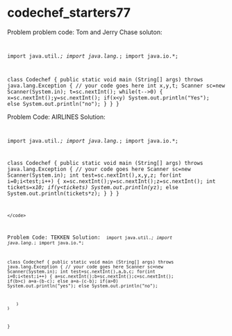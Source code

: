 # codechef_starters77
Problem
problem code:
Tom and Jerry Chase
soluton:
<code>

import java.util.*;
import java.lang.*;
import java.io.*;

class Codechef
{
	public static void main (String[] args) throws java.lang.Exception
	{
		// your code goes here
		int x,y,t;
		Scanner sc=new Scanner(System.in);
		t=sc.nextInt();
		while(t-->0)
		{
		    x=sc.nextInt();y=sc.nextInt();
		    if(x<y)
		        System.out.println("Yes");
		    else
		        System.out.println("no");
		}
	}
} </code>

Problem Code:
AIRLINES
Solution:
<code>

import java.util.*;
import java.lang.*;
import java.io.*;


class Codechef
{
	public static void main (String[] args) throws java.lang.Exception
	{
		// your code goes here
		Scanner sc=new Scanner(System.in);
		int test=sc.nextInt(),x,y,z;
		for(int i=0;i<test;i++)
		{
		 x=sc.nextInt();y=sc.nextInt();z=sc.nextInt();
		 int tickets=x*10;
		 if(y<tickets)
		    System.out.println(y*z);
		 else
		    System.out.println(tickets*z);
		}
	}
}

	</code>
Problem Code:
TEKKEN
Solution:
 <code>
import java.util.*;
import java.lang.*;
import java.io.*;


class Codechef
{
	public static void main (String[] args) throws java.lang.Exception
	{
		// your code goes here
		Scanner sc=new Scanner(System.in);
		int test=sc.nextInt(),a,b,c;
		for(int i=0;i<test;i++)
		{
		    a=sc.nextInt();b=sc.nextInt();c=sc.nextInt();
		    if(b>c)
		    a=a-(b-c);
		    else a=a-(c-b);
		    if(a>0)
		        System.out.println("yes");
		    else
		        System.out.println("no");
		    
		}
	}
}

</code>
